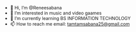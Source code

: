 - 👋 Hi, I’m @Reneesabana
- 👀 I’m interested in music and video gaames
- 🌱 I’m currently learning BS INFORMATION TECHNOLOGY
- 📫 How to reach me email: tamtamsabana25@gmail.com

<!---
Reneesabana/Reneesabana is a ✨ special ✨ repository because its `README.md` (this file) appears on your GitHub profile.
You can click the Preview link to take a look at your changes.
--->
